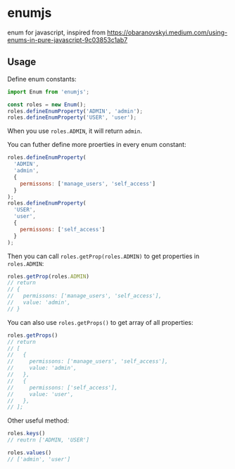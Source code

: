 # enumjs
enum for javascript, inspired from https://obaranovskyi.medium.com/using-enums-in-pure-javascript-9c03853c1ab7

## Usage

Define enum constants:

```js
import Enum from 'enumjs';

const roles = new Enum();
roles.defineEnumProperty('ADMIN', 'admin');
roles.defineEnumProperty('USER', 'user');
```

When you use `roles.ADMIN`, it will return `admin`.

You can futher define more proerties in every enum constant:

```js
roles.defineEnumProperty(
  'ADMIN',
  'admin',
  {
    permissons: ['manage_users', 'self_access']
  }
);
roles.defineEnumProperty(
  'USER',
  'user',
  {
    permissons: ['self_access']
  }
);
```

Then you can call `roles.getProp(roles.ADMIN)` to get properties in `roles.ADMIN`:

```js
roles.getProp(roles.ADMIN)
// return
// {
//   permissons: ['manage_users', 'self_access'],
//   value: 'admin',
// }
```

You can also use `roles.getProps()` to get array of all properties:

```js
roles.getProps()
// return
// [
//   {
//     permissons: ['manage_users', 'self_access'],
//     value: 'admin',
//   },
//   {
//     permissons: ['self_access'],
//     value: 'user',
//   },
// ];
```

Other useful method:

```js
roles.keys()
// reutrn ['ADMIN, 'USER']

roles.values()
// ['admin', 'user']
```
